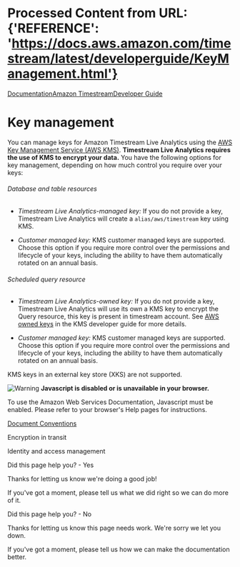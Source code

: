 # Processed Content from URL: {'REFERENCE': 'https://docs.aws.amazon.com/timestream/latest/developerguide/KeyManagement.html'}

[](/pdfs/timestream/latest/developerguide/timestream.pdf#KeyManagement "Open
PDF")

[Documentation](/index.html)[Amazon
Timestream](/timestream/index.html)[Developer Guide](what-is-timestream.html)

# Key management

You can manage keys for Amazon Timestream Live Analytics using the [AWS Key
Management Service (AWS
KMS)](https://docs.aws.amazon.com/kms/latest/developerguide/). **Timestream
Live Analytics requires the use of KMS to encrypt your data.** You have the
following options for key management, depending on how much control you
require over your keys:

###### Database and table resources

  * _Timestream Live Analytics-managed key:_ If you do not provide a key, Timestream Live Analytics will create a `alias/aws/timestream` key using KMS. 

  * _Customer managed key:_ KMS customer managed keys are supported. Choose this option if you require more control over the permissions and lifecycle of your keys, including the ability to have them automatically rotated on an annual basis.

###### Scheduled query resource

  * _Timestream Live Analytics-owned key:_ If you do not provide a key, Timestream Live Analytics will use its own a KMS key to encrypt the Query resource, this key is present in timestream account. See [AWS owned keys](https://docs.aws.amazon.com/kms/latest/developerguide/concepts.html#aws-owned-cmk) in the KMS developer guide for more details.

  * _Customer managed key:_ KMS customer managed keys are supported. Choose this option if you require more control over the permissions and lifecycle of your keys, including the ability to have them automatically rotated on an annual basis.

KMS keys in an external key store (XKS) are not supported.

![Warning](https://d1ge0kk1l5kms0.cloudfront.net/images/G/01/webservices/console/warning.png)
**Javascript is disabled or is unavailable in your browser.**

To use the Amazon Web Services Documentation, Javascript must be enabled.
Please refer to your browser's Help pages for instructions.

[Document Conventions](/general/latest/gr/docconventions.html)

Encryption in transit

Identity and access management

Did this page help you? - Yes

Thanks for letting us know we're doing a good job!

If you've got a moment, please tell us what we did right so we can do more of
it.

Did this page help you? - No

Thanks for letting us know this page needs work. We're sorry we let you down.

If you've got a moment, please tell us how we can make the documentation
better.

